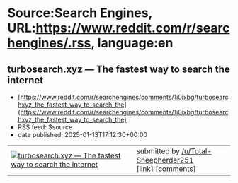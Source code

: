 # Source:Search Engines, URL:https://www.reddit.com/r/searchengines/.rss, language:en

## turbosearch.xyz — The fastest way to search the internet
 - [https://www.reddit.com/r/searchengines/comments/1i0ixbg/turbosearchxyz_the_fastest_way_to_search_the](https://www.reddit.com/r/searchengines/comments/1i0ixbg/turbosearchxyz_the_fastest_way_to_search_the)
 - RSS feed: $source
 - date published: 2025-01-13T17:12:30+00:00

<table> <tr><td> <a href="https://www.reddit.com/r/searchengines/comments/1i0ixbg/turbosearchxyz_the_fastest_way_to_search_the/"> <img src="https://external-preview.redd.it/Y3ZiODYyM2duc2NlMSzvx2Db1Gu7mB8CtTgovcQWLKmN0nYQvdJUV55n4rqO.png?width=640&amp;crop=smart&amp;auto=webp&amp;s=9603c7873d0ae311e81a4144449347bab3929353" alt="turbosearch.xyz — The fastest way to search the internet" title="turbosearch.xyz — The fastest way to search the internet" /> </a> </td><td> &#32; submitted by &#32; <a href="https://www.reddit.com/user/Total-Sheepherder251"> /u/Total-Sheepherder251 </a> <br/> <span><a href="https://v.redd.it/vcuvd23gnsce1">[link]</a></span> &#32; <span><a href="https://www.reddit.com/r/searchengines/comments/1i0ixbg/turbosearchxyz_the_fastest_way_to_search_the/">[comments]</a></span> </td></tr></table>

